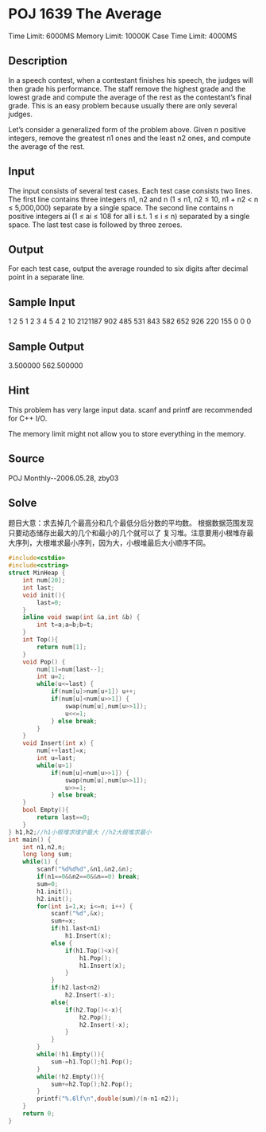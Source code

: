 # POJ 1639 The Average
Time Limit: 6000MS		Memory Limit: 10000K
Case Time Limit: 4000MS

## Description

In a speech contest, when a contestant finishes his speech, the judges will then grade his performance. The staff remove the highest grade and the lowest grade and compute the average of the rest as the contestant’s final grade. This is an easy problem because usually there are only several judges.

Let’s consider a generalized form of the problem above. Given n positive integers, remove the greatest n1 ones and the least n2 ones, and compute the average of the rest.

## Input

The input consists of several test cases. Each test case consists two lines. The first line contains three integers n1, n2 and n (1 ≤ n1, n2 ≤ 10, n1 + n2 < n ≤ 5,000,000) separate by a single space. The second line contains n positive integers ai (1 ≤ ai ≤ 108 for all i s.t. 1 ≤ i ≤ n) separated by a single space. The last test case is followed by three zeroes.

## Output

For each test case, output the average rounded to six digits after decimal point in a separate line.

## Sample Input

1 2 5
1 2 3 4 5
4 2 10
2121187 902 485 531 843 582 652 926 220 155
0 0 0
## Sample Output

3.500000
562.500000
## Hint

This problem has very large input data. scanf and printf are recommended for C++ I/O.

The memory limit might not allow you to store everything in the memory.

## Source

POJ Monthly--2006.05.28, zby03

## Solve
题目大意：求去掉几个最高分和几个最低分后分数的平均数。
根据数据范围发现只要动态储存出最大的几个和最小的几个就可以了
复习堆。注意要用小根堆存最大序列，大根堆求最小序列，因为大，小根堆最后大小顺序不同。

```cpp
#include<cstdio>
#include<cstring>
struct MinHeap {
	int num[20];
	int last;
	void init(){
		last=0;
	}
	inline void swap(int &a,int &b) {
		int t=a;a=b;b=t;
	}
	int Top(){
		return num[1];
	}
	void Pop() {
		num[1]=num[last--];
		int u=2;
		while(u<=last) {
			if(num[u]>num[u+1]) u++;
			if(num[u]<num[u>>1]) {
				swap(num[u],num[u>>1]);
				u<<=1;
			} else break;
		}
	}
	void Insert(int x) {
		num[++last]=x;
		int u=last;
		while(u>1)
			if(num[u]<num[u>>1]) {
				swap(num[u],num[u>>1]);
				u>>=1;
			} else break;
	}
	bool Empty(){
		return last==0;
	}
} h1,h2;//h1小根堆求维护最大 //h2大根堆求最小 
int main() {
	int n1,n2,n;
	long long sum;
	while(1) {
		scanf("%d%d%d",&n1,&n2,&n);
		if(n1==0&&n2==0&&n==0) break;
		sum=0;
		h1.init();
		h2.init();
		for(int i=1,x; i<=n; i++) {
			scanf("%d",&x);
			sum+=x;
			if(h1.last<n1)
				h1.Insert(x);
			else {
				if(h1.Top()<x){
					h1.Pop();
					h1.Insert(x);
				}
			}
			if(h2.last<n2)
				h2.Insert(-x);
			else{
				if(h2.Top()<-x){
					h2.Pop();
					h2.Insert(-x);
				}
			}
		}
		while(!h1.Empty()){
			sum-=h1.Top();h1.Pop();
		}
		while(!h2.Empty()){
			sum+=h2.Top();h2.Pop();
		}
		printf("%.6lf\n",double(sum)/(n-n1-n2));
	}
	return 0;
}
```